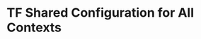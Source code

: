 <!--
SPDX-FileCopyrightText: 2025-present Stuart Ellis <stuart@stuartellis.name>

SPDX-License-Identifier: MIT
-->

# TF Shared Configuration for All Contexts
